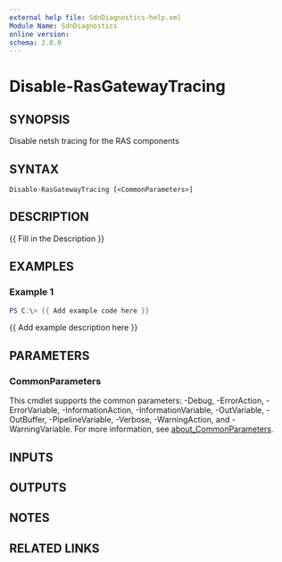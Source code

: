 ```yaml
---
external help file: SdnDiagnostics-help.xml
Module Name: SdnDiagnostics
online version:
schema: 2.0.0
---
```


# Disable-RasGatewayTracing

## SYNOPSIS
Disable netsh tracing for the RAS components

## SYNTAX

```
Disable-RasGatewayTracing [<CommonParameters>]
```

## DESCRIPTION
{{ Fill in the Description }}

## EXAMPLES

### Example 1
```powershell
PS C:\> {{ Add example code here }}
```

{{ Add example description here }}

## PARAMETERS

### CommonParameters
This cmdlet supports the common parameters: -Debug, -ErrorAction, -ErrorVariable, -InformationAction, -InformationVariable, -OutVariable, -OutBuffer, -PipelineVariable, -Verbose, -WarningAction, and -WarningVariable. For more information, see [about_CommonParameters](http://go.microsoft.com/fwlink/?LinkID=113216).

## INPUTS

## OUTPUTS

## NOTES

## RELATED LINKS

